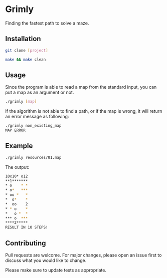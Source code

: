 # Grimly
Finding the fastest path to solve a maze.

## Installation
```bash
git clone [project]
```

```bash
make && make clean
```

## Usage

Since the program is able to read a map from the standard input, you can put a map as an argument or not.

```bash
./grimly [map]
```

If the algorithm is not able to find a path, or if the map is wrong, it will return an error message as following:

```bash
./grimly non_existing_map
MAP ERROR
```

## Example
```bash
./grimly resources/01.map
```
The output:
```bash
10x10* o12
**1*******
* o    * *
* o*   ***
* oo *   *
*  o*    *
*  oo    2
* * o    *
*   o *  *
*** o  ***
****2*****
RESULT IN 10 STEPS!
```


## Contributing
Pull requests are welcome. For major changes, please open an issue first to discuss what you would like to change.

Please make sure to update tests as appropriate.

